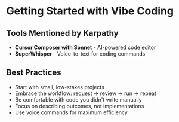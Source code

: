 # Getting Started with Vibe Coding

## Tools Mentioned by Karpathy
- **Cursor Composer with Sonnet** - AI-powered code editor
- **SuperWhisper** - Voice-to-text for coding commands

## Best Practices
- Start with small, low-stakes projects
- Embrace the workflow: request → review → run → repeat
- Be comfortable with code you didn't write manually
- Focus on describing outcomes, not implementations
- Use voice commands for maximum efficiency
